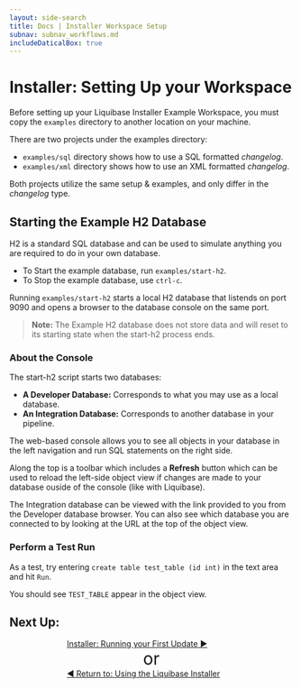 ```yaml
---
layout: side-search
title: Docs | Installer Workspace Setup 
subnav: subnav_workflows.md
includeDaticalBox: true
---
```

# Installer: Setting Up your Workspace
Before setting up your Liquibase Installer Example Workspace, you must copy the `examples` directory to another location on your machine.

There are two projects under the examples directory: 
- `examples/sql` directory shows how to use a SQL formatted *changelog*.
- `examples/xml` directory shows how to use an XML formatted *changelog*.

Both projects utilize the same setup & examples, and only differ in the *changelog* type.

## Starting the Example H2 Database
H2 is a standard SQL database and can be used to simulate anything you are required to do in your own database.

- To Start the example database, run `examples/start-h2`. 
- To Stop the example database, use `ctrl-c`.

Running `examples/start-h2` starts a local H2 database that listends on port 9090 and opens a browser to the database console on the same port.

> **Note:** The Example H2 database does not store data and will reset to its starting state when the start-h2 process ends.

### About the Console

The start-h2 script starts two databases: 
- **A Developer Database:** Corresponds to what you may use as a local database.
- **An Integration Database:** Corresponds to another database in your pipeline.

The web-based console allows you to see all objects in your database in the left navigation and run SQL statements on the right side.

Along the top is a toolbar which includes a **Refresh** button which can be used to reload the left-side object view if changes are made to your database ouside of the console (like with Liquibase).

The Integration database can be viewed with the link provided to you from the Developer database browser. You can also see which database you are connected to by looking at the URL at the top of the object view.

### Perform a Test Run
As a test, try entering `create table test_table (id int)` in the text area and hit `Run`.

You should see `TEST_TABLE` appear in the object view.

## **Next Up:** 
<div class="cta-container" style="margin-left: auto; margin-right: auto; width: 300px; height: 50px">
<div class="cta cta--block"><a href="/documentation/workflows/running-first-update-installer.html">Installer: Running your First Update ►</a></div>
<div align="center" style="font-size:30px">or</div>
<div class="cta cta--block"><a href="/documentation/workflows/using-the-lb-installer.html">◄ Return to: Using the Liquibase Installer</a></div>
</div>